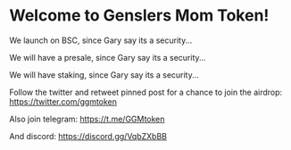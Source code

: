 # Welcome to Genslers Mom Token!

We launch on BSC, since Gary say its a security... 

We will have a presale, since Gary say its a security... 

We will have staking, since Gary say its a security... 


Follow the twitter and retweet pinned post for a chance to join the airdrop: https://twitter.com/ggmtoken

Also join telegram: https://t.me/GGMtoken

And discord: https://discord.gg/VqbZXbBB
